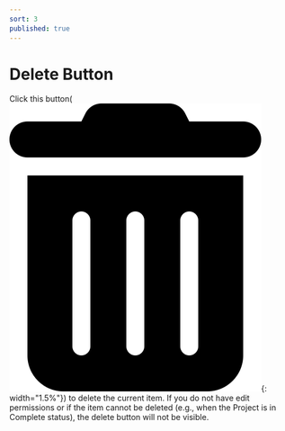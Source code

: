 ```yaml
---
sort: 3
published: true
---
```


# Delete Button

Click this button(![DeleteIcon](../../images/common/oss_table_buttons/trash_can.png){: width="1.5%"})
to delete the current item. If you do not have edit permissions or if the item cannot be deleted 
(e.g., when the Project is in Complete status), the delete button will not be visible.